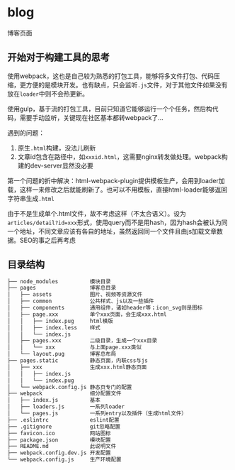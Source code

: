 # blog

博客页面

## 开始对于构建工具的思考

使用webpack，这也是自己较为熟悉的打包工具，能够将多文件打包、代码压缩，更方便的是模块开发。也有缺点，只会监听`.js`文件，对于其他文件如果没有放在`loader`中则不会热更新。

使用gulp，基于流的打包工具，目前只知道它能够运行一个个任务，然后构代码，需要手动监听，关键现在社区基本都转webpack了...

遇到的问题：

1. 原生`.html`构建，没法儿刷新
2. 文章id包含在路径中，如`xxxid.html`，这需要nginx转发做处理。webpack构建的dev-server显然没必要

第一个问题的折中解决：html-webpack-plugin提供模板生产，会用到loader加载，这样一来修改之后就能刷新了。也可以不用模板，直接html-loader能够返回字符串生成`.html`

由于不是生成单个.html文件，故不考虑这样（不太合语义）。设为`articles/detail?id=xxx`形式，使用query而不是用hash，因为hash会被认为同一个地址，不同文章应该有各自的地址，虽然返回同一个文件且由js加载文章数据。SEO的事之后再考虑

## 目录结构

```bash
├── node_modules          模块目录
├── pages                 博客总目录
│   ├── assets            图片、视频等资源文件
│   ├── common            公共样式、js以及一些插件
│   ├── components        通用组件，诸如header等；icon_svg则是图标
│   ├── page.xxx          单个xxx页面，会生成xxx.html
│   │   ├── index.pug     html模版
│   │   ├── index.less    样式
│   │   └── index.js
│   ├── pages.xxx         二级目录，生成一个xxx目录
│   │   └── xxx           与上面page.xxx类似
│   └── layout.pug        博客总布局
├── pages.static          静态页面，内联css与js
│   ├── xxx               生成xxx.html静态页面
│   │   ├── index.js
│   │   └── index.pug
│   └── webpack.config.js 静态页专门的配置
├── webpack               细分配置文件
│   ├── index.js          基本
│   ├── loaders.js        一系列loader
│   └── pages.js          一系列entry以及插件（生成html文件）
├── .eslintrc             eslint配置
├── .gitignore            git忽略配置
├── favicon.ico           网站图标
├── package.json          模块配置
├── README.md             此说明文件
├── webpack.config.dev.js 开发配置
└── webpack.config.js     生产环境配置
```
